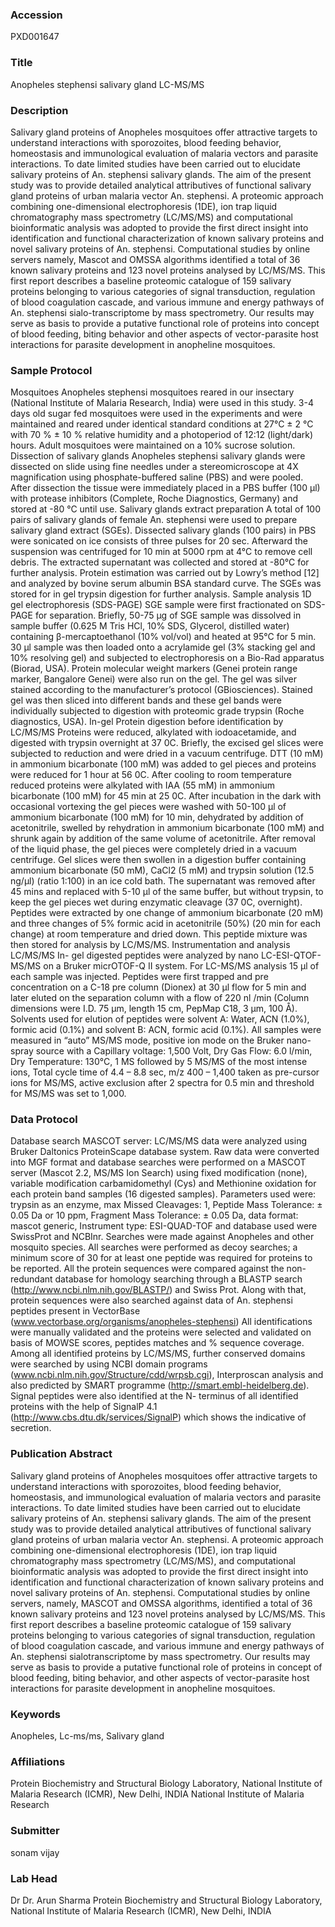 ### Accession
PXD001647

### Title
Anopheles stephensi salivary gland LC-MS/MS

### Description
Salivary gland proteins of Anopheles mosquitoes offer attractive targets to understand interactions with sporozoites, blood feeding behavior, homeostasis and immunological evaluation of malaria vectors and parasite interactions. To date limited studies have been carried out to elucidate salivary proteins of An. stephensi salivary glands. The aim of the present study was to provide detailed analytical attributives of functional salivary gland proteins of urban malaria vector An. stephensi. A proteomic approach combining one-dimensional electrophoresis (1DE), ion trap liquid chromatography mass spectrometry (LC/MS/MS) and computational bioinformatic analysis was adopted to provide the first direct insight into identification and functional characterization of known salivary proteins and novel salivary proteins of An. stephensi. Computational studies by online servers namely, Mascot and OMSSA algorithms identified a total of 36 known salivary proteins and 123 novel proteins analysed by LC/MS/MS. This first report describes a baseline proteomic catalogue of 159 salivary proteins belonging to various categories of signal transduction, regulation of blood coagulation cascade, and various immune and energy pathways of An. stephensi sialo-transcriptome by mass spectrometry. Our results may serve as basis to provide a putative functional role of proteins into concept of blood feeding, biting behavior and other aspects of vector-parasite host interactions for parasite development in anopheline mosquitoes.

### Sample Protocol
Mosquitoes   Anopheles stephensi mosquitoes reared in our insectary (National Institute of Malaria Research, India) were used in this study. 3-4 days old sugar fed mosquitoes were used in the experiments and were maintained and reared under identical standard conditions at 27°C ± 2 °C with 70 % ± 10 % relative humidity and a photoperiod of 12:12 (light/dark) hours. Adult mosquitoes were maintained on a 10% sucrose solution.   Dissection of salivary glands  Anopheles stephensi salivary glands were dissected on slide using fine needles under a stereomicroscope at 4X magnification using phosphate-buffered saline (PBS) and were pooled. After dissection the tissue were immediately placed in a PBS buffer (100 µl) with protease inhibitors (Complete, Roche Diagnostics, Germany) and stored at -80 °C until use.  Salivary glands extract preparation  A total of 100 pairs of salivary glands of female An. stephensi were used to prepare salivary gland extract (SGEs). Dissected salivary glands (100 pairs) in PBS were sonicated on ice consists of three pulses for 20 sec. Afterward the suspension was centrifuged for 10 min at 5000 rpm at 4°C to remove cell debris. The extracted supernatant was collected and stored at -80°C for further analysis. Protein estimation was carried out by Lowry’s method [12] and analyzed by bovine serum albumin BSA standard curve. The SGEs was stored for in gel trypsin digestion for further analysis.  Sample analysis  1D gel electrophoresis (SDS-PAGE) SGE sample were first fractionated on SDS-PAGE for separation. Briefly, 50-75 µg of SGE sample was dissolved in sample buffer (0.625 M Tris HCl, 10% SDS, Glycerol, distilled water) containing β-mercaptoethanol (10% vol/vol) and heated at 95°C for 5 min. 30 µl sample was then loaded onto a acrylamide gel (3% stacking gel and 10% resolving gel) and subjected to electrophoresis on a Bio-Rad apparatus (Biorad, USA). Protein molecular weight markers (Genei protein range marker, Bangalore Genei) were also run on the gel. The gel was silver stained according to the manufacturer’s protocol (GBiosciences). Stained gel was then sliced into different bands and these gel bands were individually subjected to digestion with proteomic grade trypsin (Roche diagnostics, USA).                                                                                                                    In-gel Protein digestion before identification by LC/MS/MS  Proteins were reduced, alkylated with iodoacetamide, and digested with trypsin overnight at 37 0C. Briefly, the excised gel slices were subjected to reduction and were dried in a vacuum centrifuge. DTT (10 mM) in ammonium bicarbonate (100 mM) was added to gel pieces and proteins were reduced for 1 hour at 56 0C. After cooling  to room temperature reduced proteins were alkylated with IAA (55 mM) in ammonium bicarbonate (100 mM) for 45 min at 25 0C. After incubation in the dark with occasional vortexing the gel pieces were washed with 50-100 μl of ammonium bicarbonate (100 mM) for 10 min, dehydrated by addition of acetonitrile, swelled by rehydration in ammonium bicarbonate (100 mM) and shrunk again by addition of the same volume of acetonitrile. After removal of the liquid phase, the gel pieces were completely dried in a vacuum centrifuge. Gel slices were then swollen in a digestion buffer containing ammonium bicarbonate (50 mM), CaCl2 (5 mM) and trypsin solution (12.5 ng/μl) (ratio 1:100) in an ice cold bath. The supernatant was removed after 45 mins and replaced with 5-10 μl of the same buffer, but without trypsin, to keep the gel pieces wet during enzymatic cleavage (37 0C, overnight). Peptides were extracted by one change of ammonium bicarbonate (20 mM) and three changes of 5% formic acid in acetonitrile (50%) (20 min for each change) at room temperature and dried down. This peptide mixture was then stored for analysis by LC/MS/MS.  Instrumentation and analysis LC/MS/MS  In- gel digested peptides were analyzed by nano LC-ESI-QTOF-MS/MS on a Bruker micrOTOF-Q II system. For LC-MS/MS analysis 15 µl of each sample was injected. Peptides were first trapped and pre concentration on a C-18 pre column (Dionex) at 30 µl flow for 5 min and later eluted on the separation column with a flow of 220 nl /min (Column dimensions were I.D. 75 µm, length 15 cm, PepMap C18, 3 µm, 100 Å). Solvents used for elution of peptides were solvent A: Water, ACN (1.0%), formic acid (0.1%)  and solvent B: ACN, formic acid (0.1%). All samples were measured in “auto” MS/MS mode, positive ion mode on the Bruker nano-spray source with a Capillary voltage: 1,500 Volt, Dry Gas Flow: 6.0 l/min, Dry Temperature: 130°C, 1 MS followed by 5 MS/MS of the most intense ions, Total cycle time of 4.4 – 8.8 sec, m/z 400 – 1,400 taken as pre-cursor ions for MS/MS, active exclusion after 2 spectra for 0.5 min and threshold for MS/MS was set to 1,000.

### Data Protocol
Database search  MASCOT server: LC/MS/MS data were analyzed using Bruker Daltonics ProteinScape database system. Raw data were converted into MGF format and database searches were performed on a MASCOT server (Mascot 2.2, MS/MS Ion Search) using fixed modification (none), variable modification carbamidomethyl (Cys) and Methionine oxidation for each protein band samples (16 digested samples). Parameters used were: trypsin as an enzyme, max Missed Cleavages: 1, Peptide Mass Tolerance: ± 0.05 Da or 10 ppm, Fragment Mass Tolerance: ± 0.05 Da, data format: mascot generic, Instrument type: ESI-QUAD-TOF and database used were SwissProt and NCBInr. Searches were made against Anopheles and other mosquito species. All searches were performed as decoy searches; a minimum score of 30 for at least one peptide was required for proteins to be reported. All the protein sequences were compared against the non-redundant database for homology searching through a BLASTP search (http://www.ncbi.nlm.nih.gov/BLASTP/) and Swiss Prot. Along with that, protein sequences were also searched against data of An. stephensi peptides present in VectorBase (www.vectorbase.org/organisms/anopheles-stephensi) All identifications were manually validated and the proteins were selected and validated on basis of MOWSE scores, peptides matches and % sequence coverage.   Among all identified proteins by LC/MS/MS, further conserved domains were searched by using NCBI domain programs (www.ncbi.nlm.nih.gov/Structure/cdd/wrpsb.cgi), Interproscan analysis and also predicted by SMART programme (http://smart.embl-heidelberg.de). Signal peptides were also identified at the N- terminus of all identified proteins with the help of SignalP 4.1 (http://www.cbs.dtu.dk/services/SignalP) which shows the indicative of secretion.

### Publication Abstract
Salivary gland proteins of Anopheles mosquitoes offer attractive targets to understand interactions with sporozoites, blood feeding behavior, homeostasis, and immunological evaluation of malaria vectors and parasite interactions. To date limited studies have been carried out to elucidate salivary proteins of An. stephensi salivary glands. The aim of the present study was to provide detailed analytical attributives of functional salivary gland proteins of urban malaria vector An. stephensi. A proteomic approach combining one-dimensional electrophoresis (1DE), ion trap liquid chromatography mass spectrometry (LC/MS/MS), and computational bioinformatic analysis was adopted to provide the first direct insight into identification and functional characterization of known salivary proteins and novel salivary proteins of An. stephensi. Computational studies by online servers, namely, MASCOT and OMSSA algorithms, identified a total of 36 known salivary proteins and 123 novel proteins analysed by LC/MS/MS. This first report describes a baseline proteomic catalogue of 159 salivary proteins belonging to various categories of signal transduction, regulation of blood coagulation cascade, and various immune and energy pathways of An. stephensi sialotranscriptome by mass spectrometry. Our results may serve as basis to provide a putative functional role of proteins in concept of blood feeding, biting behavior, and other aspects of vector-parasite host interactions for parasite development in anopheline mosquitoes.

### Keywords
Anopheles, Lc-ms/ms, Salivary gland

### Affiliations
Protein Biochemistry and Structural Biology Laboratory,  National Institute of Malaria Research (ICMR),  New Delhi, INDIA
National Institute of Malaria Research

### Submitter
sonam vijay

### Lab Head
Dr Dr. Arun Sharma
Protein Biochemistry and Structural Biology Laboratory,  National Institute of Malaria Research (ICMR),  New Delhi, INDIA


